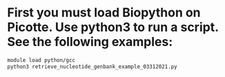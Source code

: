 # First you must load Biopython on Picotte.  Use python3 to run a script. See the following examples:
```bash
module load python/gcc
python3 retrieve_nucleotide_genbank_example_03312021.py
```
